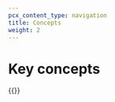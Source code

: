 ```yaml
---
pcx_content_type: navigation
title: Concepts
weight: 2
---
```


# Key concepts

{{<directory-listing>}}